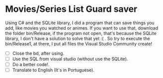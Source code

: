 # Movies/Series List Guard saver  
Using C# and the SQLite library, I did a program that can save things you add, like movies you watched or animes. If you want to use that, download the folder bin/Release, if the program not open, that's because the SQLite library, I don't have a solution to solve that yet :( . So try to execute the bin/Release1, at there, I put all files the Visual Studio Community create!
- [ ] Close the bd, after using.  
- [ ] Use the SQL from visual studio (without use the SQLite).  
- [ ] Do a better code!.  
- [ ] Translate to English (It's in Portuguese).
